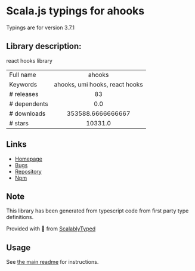 
# Scala.js typings for ahooks

Typings are for version 3.7.1

## Library description:
react hooks library

|                    |                 |
| ------------------ | :-------------: |
| Full name          | ahooks |
| Keywords           | ahooks, umi hooks, react hooks |
| # releases         | 83 |
| # dependents       | 0.0 |
| # downloads        | 353588.6666666667 |
| # stars            | 10331.0 |

## Links
- [Homepage](https://github.com/alibaba/hooks)
- [Bugs](https://github.com/alibaba/hooks/issues)
- [Repository](https://github.com/alibaba/hooks)
- [Npm](https://www.npmjs.com/package/ahooks)
    


## Note
This library has been generated from typescript code from first party type definitions.

Provided with :purple_heart: from [ScalablyTyped](https://github.com/oyvindberg/ScalablyTyped)

## Usage
See [the main readme](../../readme.md) for instructions.


